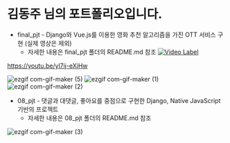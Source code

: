 # 김동주 님의 포트폴리오입니다.

- final_pjt - Django와 Vue.js를 이용한 영화 추천 알고리즘을 가진 OTT 서비스 구현 (실제 영상은 제외)
  - 자세한 내용은 final_pjt 폴더의 README.md 참조
[![Video Label](http://img.youtube.com/vi/yl7ij-eXjHw/0.jpg)](https://youtu.be/yl7ij-eXjHw)

https://youtu.be/yl7ij-eXjHw

![ezgif com-gif-maker (5)](https://user-images.githubusercontent.com/45291694/205565046-02399d0f-1cc3-4e6a-ab9b-87e2281de7d5.gif)
![ezgif com-gif-maker (1)](https://user-images.githubusercontent.com/45291694/205565050-2db97814-c0d9-4156-9fcc-05c3c3718b50.gif)
![ezgif com-gif-maker (2)](https://user-images.githubusercontent.com/45291694/205565086-f4506e57-e662-4638-93f7-fe8b15996cd1.gif)


- 08_pjt - 댓글과 대댓글, 좋아요를 중점으로 구현한 Django, Native JavaScript 기반의 프로젝트
  - 자세한 내용은 08_pjt 폴더의 README.md 참조

![ezgif com-gif-maker (3)](https://user-images.githubusercontent.com/45291694/205565904-7dad2d3d-7f2a-4858-a8d8-d2d48061f72a.gif)


